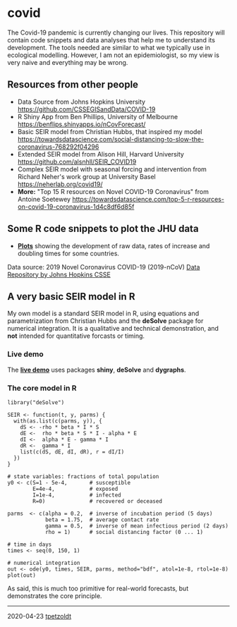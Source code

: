 # covid

The Covid-19 pandemic is currently changing our lives. This repository will contain code snippets and data analyses that help me to understand its development. The tools needed are similar to what we typically use in ecological modelling. However, I am not an epidemiologist, so my view is very naive and everything may be wrong.

## Resources from other people

* Data Source from Johns Hopkins University https://github.com/CSSEGISandData/COVID-19
* R Shiny App from Ben Phillips, University of Melbourne https://benflips.shinyapps.io/nCovForecast/
* Basic SEIR model from Christian Hubbs, that inspired my model https://towardsdatascience.com/social-distancing-to-slow-the-coronavirus-768292f04296
* Extended SEIR model from Alison Hill, Harvard University https://github.com/alsnhll/SEIR_COVID19
* Complex SEIR model with seasonal forcing and intervention from Richard Neher's work group at University Basel https://neherlab.org/covid19/
* **More:** "Top 15 R resources on Novel COVID-19 Coronavirus" from Antoine Soetewey https://towardsdatascience.com/top-5-r-resources-on-covid-19-coronavirus-1d4c8df6d85f

## Some R code snippets to plot the JHU data

* [**Plots**](https://tpetzoldt.github.io/covid/plot_covid.html) showing the development of raw data, rates of increase and doubling times for some countries.


Data source: 2019 Novel Coronavirus COVID-19 (2019-nCoV) [Data Repository by Johns Hopkins CSSE](https://github.com/CSSEGISandData/COVID-19)


## A very basic SEIR model in R

My own model is a standard SEIR model in R, using equations and parametrization from Christian Hubbs and the **deSolve** package for numerical integration. It is a qualitative and technical demonstration, and **not** intended for quantitative forcasts or timing.

### Live demo

The [**live demo**](https://weblab.hydro.tu-dresden.de/models/seir/) uses packages **shiny**, **deSolve** and **dygraphs**.

### The core model in R

```
library("deSolve")

SEIR <- function(t, y, parms) {
  with(as.list(c(parms, y)), {
    dS <- -rho * beta * I * S
    dE <-  rho * beta * S * I - alpha * E
    dI <-  alpha * E - gamma * I
    dR <-  gamma * I
    list(c(dS, dE, dI, dR), r = dI/I)
  })
}

# state variables: fractions of total population
y0 <- c(S=1 - 5e-4,       # susceptible
        E=4e-4,           # exposed
        I=1e-4,           # infected
        R=0)              # recovered or deceased

parms  <- c(alpha = 0.2,  # inverse of incubation period (5 days)
            beta = 1.75,  # average contact rate
            gamma = 0.5,  # inverse of mean infectious period (2 days)
            rho = 1)      # social distancing factor (0 ... 1)

# time in days
times <- seq(0, 150, 1)

# numerical integration
out <- ode(y0, times, SEIR, parms, method="bdf", atol=1e-8, rtol=1e-8)
plot(out)
```

As said, this is much too primitive for real-world forecasts, but demonstrates the core principle.

----

2020-04-23 [tpetzoldt](https://github.com/tpetzoldt)
